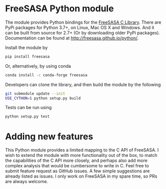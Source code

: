 # FreeSASA Python module

The module provides Python bindings for the [FreeSASA C Library](https://github.com/mittinatten/freesasa).
There are PyPi packages for Python 3.7+, on Linux, Mac OS X and Windows.
And it can be built from source for 2.7+ (Or by downloading older PyPi packages).
Documentation can be found at http://freesasa.github.io/python/.

Install the module by

```sh
pip install freesasa
```

Or, alternatively, by using conda

```sh
conda install -c conda-forge freesasa
```

Developers can clone the library, and then build the module by the following

```sh
git submodule update --init
USE_CYTHON=1 python setup.py build
```

Tests can be run using

```sh
python setup.py test
```

# Adding new features

This Python module provides a limited mapping to the C API of FreeSASA.
I wish to extend the module with more functionality out of the box,
to match the capabilities of the C API more closely,
and perhaps also add more complex analysis that would be cumbersome to write in C.
Feel free to submit feature request as GitHub issues.
A few simple suggestions are already listed as issues.
I only work on FreeSASA in my spare time, so PRs are always welcome.
